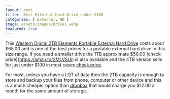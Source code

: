 ```yaml
---
layout: post
title:  Best External Hard Drive under $100
categories: [ External, HD ]
image: assets/images/drive1.webp
featured: true
---
```


This [Western Digital 2TB Elements Portable External Hard Drive](https://amzn.to/2MLVSUi) costs about $65.00 and is one of the best prices for a portable external hard drive in this size range. If you need a smaller drive the 1TB approximate $50.00 [check price]{https://amzn.to/2MLVSUi) is also available and the 4TB version sells for just under $100 in most cases [check price](https://amzn.to/2MLVSUi).

For most, unless you have a LOT of data then the 2TB capacity is enough to store and backup your files from phone, computer or other device and this is a much cheaper option than [dropbox](http://www.dropbox.com) that would charge you $12.00 a month for the same amount of storage.

